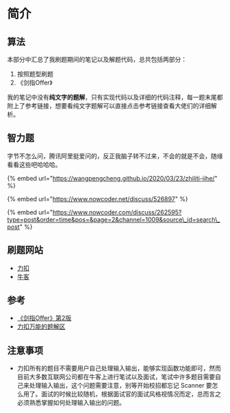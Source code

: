 # 简介

## 算法

本部分中汇总了我刷题期间的笔记以及解题代码，总共包括两部分：

1. 按照题型刷题
2. 《剑指Offer》

我的笔记中没有**纯文字的题解**，只有实现代码以及详细的代码注释，每一题末尾都附上了参考链接，想要看纯文字题解可以直接点击参考链接查看大佬们的详细解析。

## 智力题

字节不怎么问，腾讯阿里挺爱问的，反正我脑子转不过来，不会的就是不会，随缘看看这些吧哈哈哈。

{% embed url="https://wangpengcheng.github.io/2020/03/23/zhiliti-jihe/" %}

{% embed url="https://www.nowcoder.net/discuss/526897" %}

{% embed url="https://www.nowcoder.com/discuss/262595?type=post&order=time&pos=&page=2&channel=1009&source\_id=search\_post" %}

## 刷题网站

* [力扣](https://leetcode-cn.com/)
* [牛客](https://www.nowcoder.com/activity/oj)

## 参考

* [《剑指Offer》第2版](https://book.douban.com/subject/27008702/)
* [力扣万能的题解区](https://leetcode-cn.com/)

## 注意事项

* 力扣所有的题目不需要用户自己处理输入输出，能够实现函数功能即可，然而目前大多数互联网公司都在牛客上进行笔试以及面试，笔试中许多题目需要自己来处理输入输出，这个问题需要注意，别等开始校招都忘记 Scanner 要怎么用了。面试的时候比较随机，根据面试官的面试风格视情况而定，总而言之必须熟悉掌握如何处理输入输出的问题。

